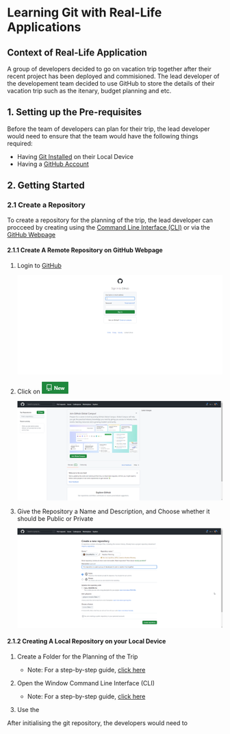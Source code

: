 # Learning Git with Real-Life Applications

## Context of Real-Life Application
A group of developers decided to go on vacation trip together after their recent project has been deployed and commisioned. The lead developer of the developement team decided to use GitHub to store the details of their vacation trip such as the itenary, budget planning and etc.

## 1. Setting up the Pre-requisites
Before the team of developers can plan for their trip, the lead developer would need to ensure that the team would have the following things required:

- Having [Git Installed]() on their Local Device
- Having a [GitHub Account]()

## 2. Getting Started

### 2.1 Create a Repository
To create a repository for the planning of the trip, the lead developer can procceed by creating using the [Command Line Interface (CLI)](####2.1.1-via-the-command-line-nterface) or via the [GitHub Webpage](####2.1.2-via-the-gitHub-webpage) 

#### 2.1.1 Create A Remote Repository on GitHub Webpage
1. Login to [GitHub](https://github.com/login)

    ![GitHub Login Page](./images/github_login.png)

2. Click on ![New Repository Button](./images/new_repo_btn.png) 

    ![GitHub Home Page](./images/github_home.png)

3. Give the Repository a Name and Description, and Choose whether it should be Public or Private

    ![Create Repository Page](./images/new_repo_page.png)

#### 2.1.2 Creating A Local Repository on your Local Device
1. Create a Folder for the Planning of the Trip
    * Note: For a step-by-step guide, [click here](./2.%20Getting%20Started/2.1.2/Create_Folder_CLI.md)

2. Open the Window Command Line Interface (CLI)
    * Note: For a step-by-step guide, [click here](./2.%20Getting%20Started/2.1.2/Opening_Windows_CLI.md)

3. Use the  


After initialising the git repository, the developers would need to 


